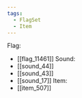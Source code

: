 ```yaml
---
tags:
  - FlagSet
  - Item
---
```

Flag:
- [[flag_11461]]
Sound:
- [[sound_44]]
- [[sound_43]]
- [[sound_17]]
Item:
- [[item_507]]
